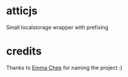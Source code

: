 atticjs
=======

Small localstorage wrapper with prefixing


credits
=======

Thanks to [Emma Chee](https://github.com/echee) for naming the project :)